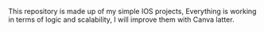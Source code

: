 This repository is made up of my simple IOS projects,
Everything is working in terms of logic and scalability,
I will improve them with Canva latter.
